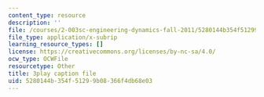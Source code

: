 ```yaml
---
content_type: resource
description: ''
file: /courses/2-003sc-engineering-dynamics-fall-2011/5280144b354f51299b08366f4db68e03_p9DHjoLS3GA.vtt
file_type: application/x-subrip
learning_resource_types: []
license: https://creativecommons.org/licenses/by-nc-sa/4.0/
ocw_type: OCWFile
resourcetype: Other
title: 3play caption file
uid: 5280144b-354f-5129-9b08-366f4db68e03
---
```

